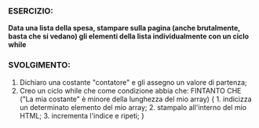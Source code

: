 ### ESERCIZIO:

**Data una lista della spesa, stampare sulla pagina (anche brutalmente, basta che si vedano) gli elementi della lista individualmente con un ciclo while**

### SVOLGIMENTO:

1. Dichiaro una costante "contatore" e gli assegno un valore di partenza;
2. Creo un ciclo while che come condizione abbia che:
    FINTANTO CHE ("La mia costante" è minore della lunghezza del mio array) {
        1. indicizza un determinato elemento del mio array;
        2. stampalo all'interno del mio HTML;
        3. incrementa l'indice e ripeti;
    }